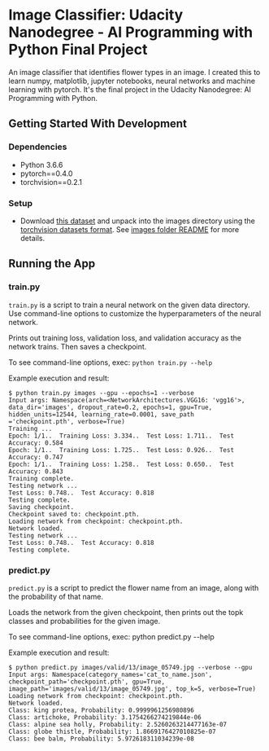 # Image Classifier: Udacity Nanodegree - AI Programming with Python Final Project

An image classifier that identifies flower types in an image. I created this to learn numpy, matplotlib, jupyter notebooks, neural networks and machine learning with pytorch. It's the final project in the Udacity Nanodegree: AI Programming with Python.

## Getting Started With Development

### Dependencies
- Python 3.6.6
- pytorch==0.4.0
- torchvision==0.2.1

### Setup
- Download [this dataset](http://www.robots.ox.ac.uk/~vgg/data/flowers/102/index.html) and unpack into the images directory using the [torchvision datasets format](https://pytorch.org/docs/stable/torchvision/datasets.html#datasetfolder). See [images folder README](https://github.com/gregdferrell/aipy-p1-image-classifier/blob/master/images/README.md) for more details.

## Running the App

### train.py
`train.py` is a script to train a neural network on the given data directory. Use command-line options to customize the
hyperparameters of the neural network.

Prints out training loss, validation loss, and validation accuracy as the network trains. Then saves a checkpoint.

To see command-line options, exec: `python train.py --help`

Example execution and result:
```
$ python train.py images --gpu --epochs=1 --verbose
Input args: Namespace(arch=<NetworkArchitectures.VGG16: 'vgg16'>, data_dir='images', dropout_rate=0.2, epochs=1, gpu=True, hidden_units=12544, learning_rate=0.0001, save_path
='checkpoint.pth', verbose=True)
Training ...
Epoch: 1/1..  Training Loss: 3.334..  Test Loss: 1.711..  Test Accuracy: 0.584
Epoch: 1/1..  Training Loss: 1.725..  Test Loss: 0.926..  Test Accuracy: 0.747
Epoch: 1/1..  Training Loss: 1.258..  Test Loss: 0.650..  Test Accuracy: 0.843
Training complete.
Testing network ...
Test Loss: 0.748..  Test Accuracy: 0.818
Testing complete.
Saving checkpoint.
Checkpoint saved to: checkpoint.pth.
Loading network from checkpoint: checkpoint.pth.
Network loaded.
Testing network ...
Test Loss: 0.748..  Test Accuracy: 0.818
Testing complete.
```

### predict.py
`predict.py` is a script to predict the flower name from an image, along with the probability of that name.

Loads the network from the given checkpoint, then prints out the topk classes and probabilities for the given image.

To see command-line options, exec: python predict.py --help

Example execution and result:
```
$ python predict.py images/valid/13/image_05749.jpg --verbose --gpu
Input args: Namespace(category_names='cat_to_name.json', checkpoint_path='checkpoint.pth', gpu=True, image_path='images/valid/13/image_05749.jpg', top_k=5, verbose=True)
Loading network from checkpoint: checkpoint.pth.
Network loaded.
Class: king protea, Probability: 0.9999961256980896
Class: artichoke, Probability: 3.1754266274219844e-06
Class: alpine sea holly, Probability: 2.5260263214477163e-07
Class: globe thistle, Probability: 1.8669176427010825e-07
Class: bee balm, Probability: 5.972618311034239e-08
```
